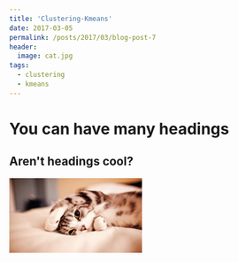 ```yaml
---
title: 'Clustering-Kmeans'
date: 2017-03-05
permalink: /posts/2017/03/blog-post-7
header:
  image: cat.jpg
tags:
  - clustering
  - kmeans
---
```





You can have many headings
======

Aren't headings cool?
------
<p float="left"><img src="/images/cat.JPG" width="240" /></p>


